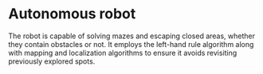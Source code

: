 # Autonomous robot

The robot is capable of solving mazes and escaping closed areas, whether they contain obstacles or not. It employs the left-hand rule algorithm along with mapping and localization algorithms to ensure it avoids revisiting previously explored spots.

